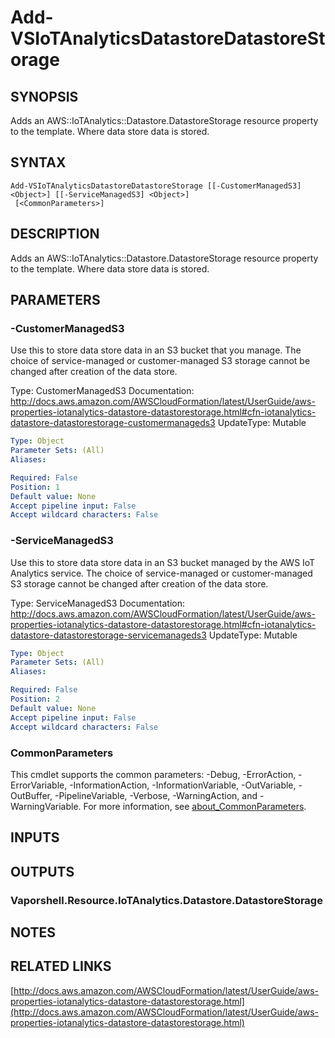 # Add-VSIoTAnalyticsDatastoreDatastoreStorage

## SYNOPSIS
Adds an AWS::IoTAnalytics::Datastore.DatastoreStorage resource property to the template.
Where data store data is stored.

## SYNTAX

```
Add-VSIoTAnalyticsDatastoreDatastoreStorage [[-CustomerManagedS3] <Object>] [[-ServiceManagedS3] <Object>]
 [<CommonParameters>]
```

## DESCRIPTION
Adds an AWS::IoTAnalytics::Datastore.DatastoreStorage resource property to the template.
Where data store data is stored.

## PARAMETERS

### -CustomerManagedS3
Use this to store data store data in an S3 bucket that you manage.
The choice of service-managed or customer-managed S3 storage cannot be changed after creation of the data store.

Type: CustomerManagedS3
Documentation: http://docs.aws.amazon.com/AWSCloudFormation/latest/UserGuide/aws-properties-iotanalytics-datastore-datastorestorage.html#cfn-iotanalytics-datastore-datastorestorage-customermanageds3
UpdateType: Mutable

```yaml
Type: Object
Parameter Sets: (All)
Aliases:

Required: False
Position: 1
Default value: None
Accept pipeline input: False
Accept wildcard characters: False
```

### -ServiceManagedS3
Use this to store data store data in an S3 bucket managed by the AWS IoT Analytics service.
The choice of service-managed or customer-managed S3 storage cannot be changed after creation of the data store.

Type: ServiceManagedS3
Documentation: http://docs.aws.amazon.com/AWSCloudFormation/latest/UserGuide/aws-properties-iotanalytics-datastore-datastorestorage.html#cfn-iotanalytics-datastore-datastorestorage-servicemanageds3
UpdateType: Mutable

```yaml
Type: Object
Parameter Sets: (All)
Aliases:

Required: False
Position: 2
Default value: None
Accept pipeline input: False
Accept wildcard characters: False
```

### CommonParameters
This cmdlet supports the common parameters: -Debug, -ErrorAction, -ErrorVariable, -InformationAction, -InformationVariable, -OutVariable, -OutBuffer, -PipelineVariable, -Verbose, -WarningAction, and -WarningVariable. For more information, see [about_CommonParameters](http://go.microsoft.com/fwlink/?LinkID=113216).

## INPUTS

## OUTPUTS

### Vaporshell.Resource.IoTAnalytics.Datastore.DatastoreStorage
## NOTES

## RELATED LINKS

[http://docs.aws.amazon.com/AWSCloudFormation/latest/UserGuide/aws-properties-iotanalytics-datastore-datastorestorage.html](http://docs.aws.amazon.com/AWSCloudFormation/latest/UserGuide/aws-properties-iotanalytics-datastore-datastorestorage.html)


